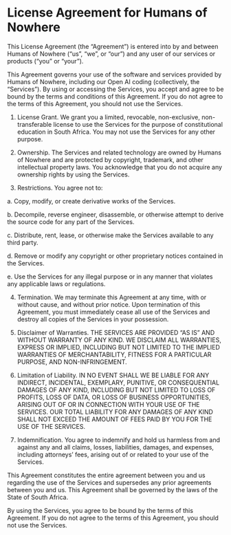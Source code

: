 # License Agreement for Humans of Nowhere

This License Agreement (the “Agreement”) is entered into by and between Humans of Nowhere (“us”, “we”, or “our”) and any user of our services or products (“you” or “your”).

This Agreement governs your use of the software and services provided by Humans of Nowhere, including our Open AI coding (collectively, the “Services”). By using or accessing the Services, you accept and agree to be bound by the terms and conditions of this Agreement. If you do not agree to the terms of this Agreement, you should not use the Services.

1. License Grant. We grant you a limited, revocable, non-exclusive, non-transferable license to use the Services for the purpose of constitutional education in South Africa. You may not use the Services for any other purpose.

2. Ownership. The Services and related technology are owned by Humans of Nowhere and are protected by copyright, trademark, and other intellectual property laws. You acknowledge that you do not acquire any ownership rights by using the Services.

3. Restrictions. You agree not to:

a. Copy, modify, or create derivative works of the Services.

b. Decompile, reverse engineer, disassemble, or otherwise attempt to derive the source code for any part of the Services.

c. Distribute, rent, lease, or otherwise make the Services available to any third party.

d. Remove or modify any copyright or other proprietary notices contained in the Services.

e. Use the Services for any illegal purpose or in any manner that violates any applicable laws or regulations.

4. Termination. We may terminate this Agreement at any time, with or without cause, and without prior notice. Upon termination of this Agreement, you must immediately cease all use of the Services and destroy all copies of the Services in your possession.

5. Disclaimer of Warranties. THE SERVICES ARE PROVIDED “AS IS” AND WITHOUT WARRANTY OF ANY KIND. WE DISCLAIM ALL WARRANTIES, EXPRESS OR IMPLIED, INCLUDING BUT NOT LIMITED TO THE IMPLIED WARRANTIES OF MERCHANTABILITY, FITNESS FOR A PARTICULAR PURPOSE, AND NON-INFRINGEMENT.

6. Limitation of Liability. IN NO EVENT SHALL WE BE LIABLE FOR ANY INDIRECT, INCIDENTAL, EXEMPLARY, PUNITIVE, OR CONSEQUENTIAL DAMAGES OF ANY KIND, INCLUDING BUT NOT LIMITED TO LOSS OF PROFITS, LOSS OF DATA, OR LOSS OF BUSINESS OPPORTUNITIES, ARISING OUT OF OR IN CONNECTION WITH YOUR USE OF THE SERVICES. OUR TOTAL LIABILITY FOR ANY DAMAGES OF ANY KIND SHALL NOT EXCEED THE AMOUNT OF FEES PAID BY YOU FOR THE USE OF THE SERVICES.

7. Indemnification. You agree to indemnify and hold us harmless from and against any and all claims, losses, liabilities, damages, and expenses, including attorneys’ fees, arising out of or related to your use of the Services.

This Agreement constitutes the entire agreement between you and us regarding the use of the Services and supersedes any prior agreements between you and us. This Agreement shall be governed by the laws of the State of South Africa.

By using the Services, you agree to be bound by the terms of this Agreement. If you do not agree to the terms of this Agreement, you should not use the Services.
